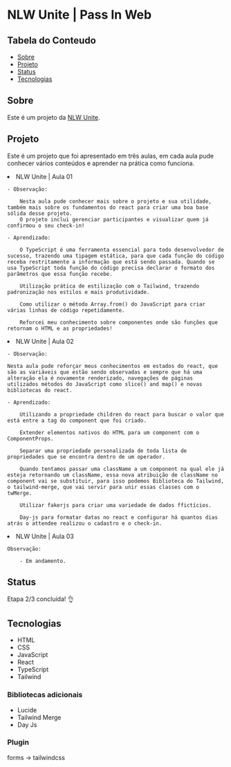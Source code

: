 # NLW Unite | Pass In Web

## Tabela do Conteudo

<ul>
<li><a href="#sobre">Sobre</a></li>
<li><a href="#projeto">Projeto</a></li>
<li><a href="#status">Status</a></li>
<li><a href="#tecnologias">Tecnologias</a></li>
</ul>

## Sobre

Este é um projeto da [NLW Unite]().

## Projeto

Este é um projeto que foi apresentado em três aulas, em cada aula pude conhecer vários conteúdos e aprender na prática como funciona.

<li>NLW Unite | Aula 01

    - Observação:

        Nesta aula pude conhecer mais sobre o projeto e sua utilidade, também mais sobre os fundamentos do react para criar uma boa base sólida desse projeto. 
        O projeto inclui gerenciar participantes e visualizar quem já confirmou o seu check-in!

    - Aprendizado:

        O TypeScript é uma ferramenta essencial para todo desenvolvedor de sucesso, trazendo uma tipagem estática, para que cada função do código receba restritamente a informação que está sendo passada. Quando se usa TypeScript toda função do código precisa declarar o formato dos parâmetros que essa função recebe.
    
        Utilização prática de estilização com o Tailwind, trazendo padronização nos estilos e mais produtividade. 
    
        Como utilizar o método Array.from() do JavaScript para criar várias linhas de código repetidamente.

        Reforcei meu conhecimento sobre componentes onde são funções que retornam o HTML e as propriedades!
    

<li>NLW Unite | Aula 02

    - Observação:

    Nesta aula pude reforçar meus conhecimentos em estados do react, que são as variáveis que estão sendo observadas e sempre que há uma alteração ela é novamente renderizado, navegações de páginas utilizados métodos do JavaScript como slice() and map() e novas bibliotecas do react.

    - Aprendizado:

        Utilizando a propriedade children do react para buscar o valor que está entre a tag do component que foi criado.

        Extender elementos nativos do HTML para um component com o ComponentProps.

        Separar uma propriedade personalizada de toda lista de propriedades que se encontra dentro de um operador.

        Quando tentamos passar uma className a um component na qual ele já esteja retornando um className, essa nova atribuição de className no component vai se substituir, para isso podemos Biblioteca do Tailwind, o tailwind-merge, que vai servir para unir essas classes com o twMerge.

        Utilizar fakerjs para criar uma variedade de dados ffictícios.

        Day-js para formatar datas no react e configurar há quantos dias atrás o attendee realizou o cadastro e o check-in. 

<li>NLW Unite | Aula 03

    Observação:

        - Em andamento.
    
    
## Status

Etapa 2/3 concluída! 👌


## Tecnologias

<ul>
    <li>HTML</li>
    <li>CSS</li>
    <li>JavaScript</li>
    <li>React</li>
    <li>TypeScript</li>
    <li>Tailwind</li>
</ul>


### Bibliotecas adicionais

<ul>
    <li>Lucide</li>
    <li>Tailwind Merge</li>
    <li>Day Js</li>
</ul>

### Plugin

forms -> tailwindcss